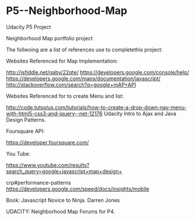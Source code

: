 # P5--Neighborhood-Map
Udacity P5 Project

Neighborhood Map portfolio project


The follwoing are a list of references use to completethis project:

Websites Referenced for Map Implementation:

http://jsfiddle.net/gaby/22qte/
https://developers.google.com/console/help/
https://developers.google.com/maps/documentation/javascript/
http://stackoverflow.com/search?q=google+mAP+API

Websites Referenced for to create Menu and list:

http://code.tutsplus.com/tutorials/how-to-create-a-drop-down-nav-menu-with-html5-css3-and-jquery--net-12176
Udacity Intro to Ajax and Java Design Patterns.

Foursquare API:

https://developer.foursquare.com/

You Tube:

https://www.youtube.com/results?search_query=google+javascript+map+design+


crp#performance-patterns https://developers.google.com/speed/docs/insights/mobile

Book: Javascript Novice to Ninja. Darren Jones



UDACITY:
Neighborhood Map Forums for P4.

